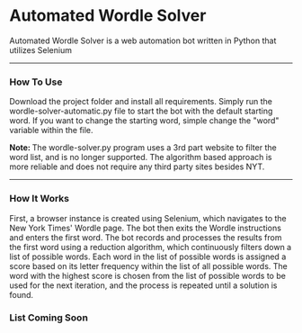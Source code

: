 # Automated Wordle Solver

Automated Wordle Solver is a web automation bot written in Python that utilizes Selenium

-----------------------------------------

### How To Use

Download the project folder and install all requirements. Simply run the wordle-solver-automatic.py file to
start the bot with the default starting word. If you want to change the starting word, simple change the "word"
variable within the file.

<b>Note: </b>The wordle-solver.py program uses a 3rd part website to filter the word list, and is no longer supported.
The algorithm based approach is more reliable and does not require any third party sites besides NYT.

-----------------------------------------

### How It Works

First, a browser instance is created using Selenium, which navigates to the New York Times' Wordle page. The bot then exits the Wordle instructions and enters the first word. The bot records and processes the results from the first word using a reduction algorithm, which continuously filters down a list of possible words. Each word in the list of possible words is assigned a score based on its letter frequency within the list of all possible words. The word with the highest score is chosen from the list of possible words to be used for the next iteration, and the process is repeated until a solution is found.

### List Coming Soon
